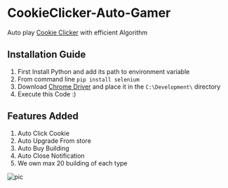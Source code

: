 # CookieClicker-Auto-Gamer
Auto play [Cookie Clicker](https://orteil.dashnet.org/cookieclicker/) with efficient Algorithm
<br>


## Installation Guide

1. First Install Python and add its path to environment variable
2. From command line `pip install selenium`
3. Download [Chrome Driver](https://chromedriver.chromium.org/downloads) and place it in the ` C:\Development\ ` directory
4. Execute this Code :)

## Features Added

1. Auto Click Cookie
2. Auto Upgrade From store
3. Auto Buy Building
4. Auto Close Notification
5. We own max 20 building of each type

![pic](https://user-images.githubusercontent.com/53787290/128133968-8781a328-7e21-4635-95f7-6b462465d5ba.PNG)
